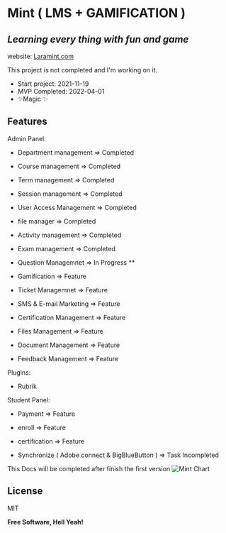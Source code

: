 
# Mint ( LMS + GAMIFICATION )
## _Learning every thing with fun and game_

website: [Laramint.com](https://laramint.com)

This project is not completed and I'm working on it. 

- Start project: 2021-11-19
- MVP Completed: 2022-04-01
- ✨Magic ✨ 

## Features

Admin Panel:
- Department management => Completed
- Course management => Completed
- Term management => Completed

- Session management => Completed
- User Access Management => Completed
- file manager => Completed
- Activity management => Completed
- Exam management => Completed
- Question Managemnet => In Progress **
- Gamification  => Feature
- Ticket Managemnet => Feature
- SMS & E-mail Marketing => Feature
- Certification Management => Feature
- Files Management => Feature
- Document Management => Feature
- Feedback Management => Feature

Plugins: 
- Rubrik

Student Panel:
- Payment => Feature
- enroll => Feature
- certification => Feature

- Synchronize ( Adobe connect & BigBlueButton ) => Task Incompleted

This Docs will be completed after finish the first version
![Mint Chart](https://github.com/arashactive/mint-lms-laravel/raw/main/public/img/MintImage.png)


## License

MIT

**Free Software, Hell Yeah!**